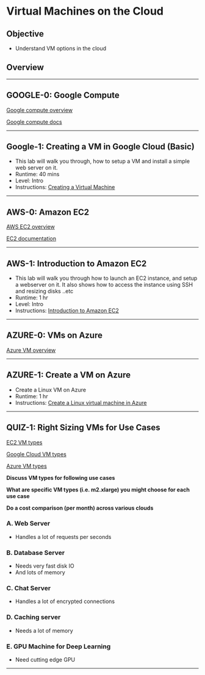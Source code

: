 # Virtual Machines on the Cloud

## Objective

* Understand VM options in the cloud

## Overview

---

## GOOGLE-0: Google Compute

[Google compute overview](https://cloud.google.com/compute/)

[Google compute docs](https://cloud.google.com/compute/docs/instances)

---

## Google-1: Creating a VM in Google Cloud (Basic)

* This lab will walk you through, how to setup a VM and install a simple web server on it.
* Runtime: 40 mins
* Level: Intro
* Instructions: [Creating a Virtual Machine](https://www.cloudskillsboost.google/focuses/3563?catalog_rank=%7B%22rank%22%3A6%2C%22num_filters%22%3A0%2C%22has_search%22%3Atrue%7D&parent=catalog&search_id=22871506)

---

## AWS-0: Amazon EC2

[AWS EC2 overview](https://aws.amazon.com/ec2/)

[EC2 documentation](https://docs.aws.amazon.com/ec2/index.html?nc2=h_ql_doc_ec2)

---

## AWS-1: Introduction to Amazon EC2

* This lab will walk you through how to launch an EC2 instance, and setup a webserver on it.  It also shows how to access the instance using SSH and resizing disks ..etc
* Runtime: 1 hr
* Level: Intro
* Instructions: [Introduction to Amazon EC2](https://amazon.qwiklabs.com/focuses/57537?catalog_rank=%7B%22rank%22%3A13%2C%22num_filters%22%3A0%2C%22has_search%22%3Atrue%7D&parent=catalog&search_id=22871637)

---

## AZURE-0: VMs on Azure

[Azure VM overview](https://learn.microsoft.com/en-us/azure/virtual-machines/)

---

## AZURE-1: Create a VM on Azure

* Create a Linux VM on Azure
* Runtime: 1 hr
* Instructions: [Create a Linux virtual machine in Azure](https://learn.microsoft.com/en-us/training/modules/create-linux-virtual-machine-in-azure/)

---

## QUIZ-1: Right Sizing VMs for Use Cases

[EC2 VM types](https://aws.amazon.com/ec2/instance-types/)

[Google Cloud VM types](https://cloud.google.com/compute/docs/machine-resource)

[Azure VM types](https://azure.microsoft.com/en-us/pricing/details/virtual-machines/series/)

**Discuss VM types for following use cases**

**What are specific VM types (i.e. m2.xlarge) you might choose for each use case**

**Do a cost comparison (per month) across various clouds**

### A. Web Server

* Handles a lot of requests per seconds

### B. Database Server

* Needs very fast disk IO
* And lots of memory

### C. Chat Server

* Handles a lot of encrypted connections

### D. Caching server

* Needs a lot of memory

### E. GPU Machine for Deep Learning

* Need cutting edge GPU

---